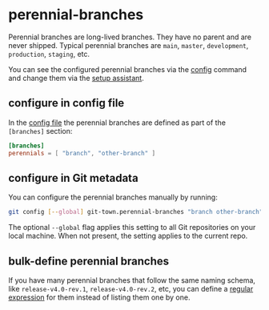 # perennial-branches

Perennial branches are long-lived branches. They have no parent and are never
shipped. Typical perennial branches are `main`, `master`, `development`,
`production`, `staging`, etc.

You can see the configured perennial branches via the
[config](../commands/config.md) command and change them via the
[setup assistant](../commands/config-setup.md).

## configure in config file

In the [config file](../configuration-file.md) the perennial branches are
defined as part of the `[branches]` section:

```toml
[branches]
perennials = [ "branch", "other-branch" ]
```

## configure in Git metadata

You can configure the perennial branches manually by running:

```bash
git config [--global] git-town.perennial-branches "branch other-branch"
```

The optional `--global` flag applies this setting to all Git repositories on
your local machine. When not present, the setting applies to the current repo.

## bulk-define perennial branches

If you have many perennial branches that follow the same naming schema, like
`release-v4.0-rev.1`, `release-v4.0-rev.2`, etc, you can define a
[regular expression](perennial-regex.md) for them instead of listing them one by
one.
